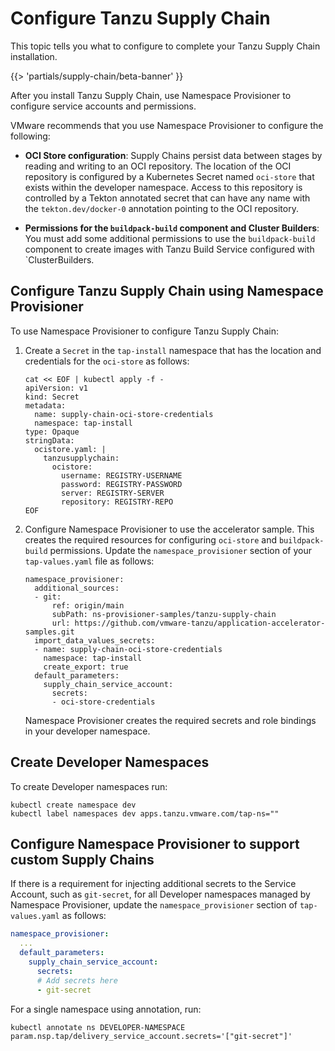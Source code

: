 # Configure Tanzu Supply Chain

This topic tells you what to configure to complete your Tanzu Supply Chain installation.

{{> 'partials/supply-chain/beta-banner' }}

After you install Tanzu Supply Chain, use Namespace Provisioner to configure service accounts and
permissions.

VMware recommends that you use Namespace Provisioner to configure the following:

- **OCI Store configuration**: Supply Chains persist data between stages by reading and writing to an
  OCI repository. The location of the OCI repository is configured by a Kubernetes Secret named
  `oci-store` that exists within the developer namespace. Access to this repository is controlled by
  a Tekton annotated secret that can have any name with the `tekton.dev/docker-0` annotation
  pointing to the OCI repository.

- **Permissions for the `buildpack-build` component and Cluster Builders**: You must add some
  additional permissions to use the `buildpack-build` component to create images with Tanzu Build
  Service configured with `ClusterBuilders.

## Configure Tanzu Supply Chain using Namespace Provisioner

To use Namespace Provisioner to configure Tanzu Supply Chain:

1. Create a `Secret` in the `tap-install` namespace that has the location and credentials for the
   `oci-store` as follows:

   ```console
   cat << EOF | kubectl apply -f -
   apiVersion: v1
   kind: Secret
   metadata:
     name: supply-chain-oci-store-credentials
     namespace: tap-install
   type: Opaque
   stringData:
     ocistore.yaml: |
       tanzusupplychain:
         ocistore:
           username: REGISTRY-USERNAME
           password: REGISTRY-PASSWORD
           server: REGISTRY-SERVER
           repository: REGISTRY-REPO
   EOF
   ```

1. Configure Namespace Provisioner to use the accelerator sample. This creates the required
   resources for configuring `oci-store` and `buildpack-build` permissions. Update the
   `namespace_provisioner` section of your `tap-values.yaml` file as follows:

   ```console
   namespace_provisioner:
     additional_sources:
     - git:
         ref: origin/main
         subPath: ns-provisioner-samples/tanzu-supply-chain
         url: https://github.com/vmware-tanzu/application-accelerator-samples.git
     import_data_values_secrets:
     - name: supply-chain-oci-store-credentials
       namespace: tap-install
       create_export: true
     default_parameters:
       supply_chain_service_account:
         secrets:
         - oci-store-credentials
   ```

   Namespace Provisioner creates the required secrets and role bindings in your developer namespace.

## Create Developer Namespaces

To create Developer namespaces run:

```console
kubectl create namespace dev
kubectl label namespaces dev apps.tanzu.vmware.com/tap-ns=""
```

## Configure Namespace Provisioner to support custom Supply Chains

If there is a requirement for injecting additional secrets to the Service Account, such as
`git-secret`, for all Developer namespaces managed by Namespace Provisioner, update the
`namespace_provisioner` section of `tap-values.yaml` as follows:

```yaml
namespace_provisioner:
  ...
  default_parameters:
    supply_chain_service_account:
      secrets:
      # Add secrets here
      - git-secret
```

For a single namespace using annotation, run:

```console
kubectl annotate ns DEVELOPER-NAMESPACE param.nsp.tap/delivery_service_account.secrets='["git-secret"]'
```
